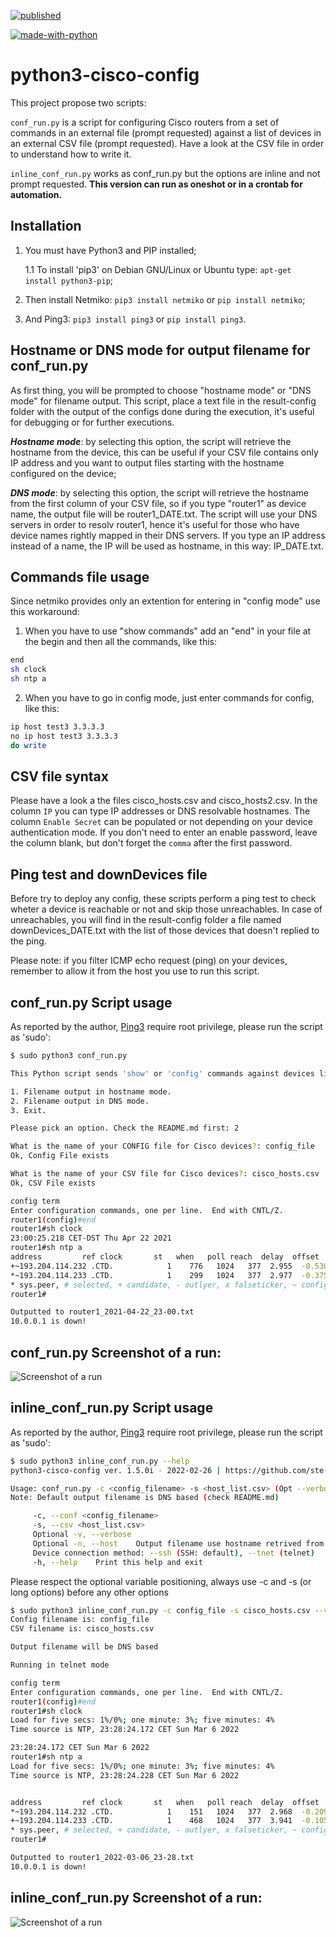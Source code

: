 [![published](https://static.production.devnetcloud.com/codeexchange/assets/images/devnet-published.svg)](https://developer.cisco.com/codeexchange/github/repo/ste-giraldo/python3-cisco-config)

[![made-with-python](https://img.shields.io/badge/Made%20with-Python-1f425f.svg)](https://www.python.org/)

# python3-cisco-config

This project propose two scripts: 

`conf_run.py` is a script for configuring Cisco routers from a set of commands in an external file (prompt requested) against a list of devices in an external CSV file (prompt requested). Have a look at the CSV file in order to understand how to write it. 

`inline_conf_run.py` works as conf_run.py but the options are inline and not prompt requested. **This version can run as oneshot or in a crontab for automation.**

## Installation

1. You must have Python3 and PIP installed;

    1.1 To install 'pip3' on Debian GNU/Linux or Ubuntu type: `apt-get install python3-pip`;
2. Then install Netmiko: `pip3 install netmiko` or `pip install netmiko`;
3. And Ping3: `pip3 install ping3` or `pip install ping3`.

## Hostname or DNS mode for output filename for conf_run.py

As first thing, you will be prompted to choose "hostname mode" or "DNS mode" for filename output. This script, place a text file in the result-config folder with the output of the configs done during the execution, it's useful for debugging or for further executions.

***Hostname mode***: by selecting this option, the script will retrieve the hostname from the device, this can be useful if your CSV file contains only IP address and you want to output files starting with the hostname configured on the device; 

***DNS mode***: by selecting this option, the script will retrieve the hostname from the first column of your CSV file, so if you type "router1" as device name, the output file will be router1_DATE.txt. The script will use your DNS servers in order to resolv router1, hence it's useful for those who have device names rightly mapped in their DNS servers. If you type an IP address instead of a name, the IP will be used as hostname, in this way: IP_DATE.txt.

## Commands file usage

Since netmiko provides only an extention for entering in "config mode" use this workaround: 
1) When you have to use "show commands" add an "end" in your file at the begin and then all the commands, like this: 
  ```sh
end
sh clock
sh ntp a
  ```
2) When you have to go in config mode, just enter commands for config, like this:
  ```sh
ip host test3 3.3.3.3
no ip host test3 3.3.3.3
do write
  ```

## CSV file syntax

Please have a look a the files cisco_hosts.csv and cisco_hosts2.csv. In the column `IP` you can type IP addresses or DNS resolvable hostnames. The column `Enable Secret` can be populated or not depending on your device authentication mode. If you don't need to enter an enable password, leave the column blank, but don't forget the `comma` after the first password.

## Ping test and downDevices file

Before try to deploy any config, these scripts perform a ping test to check wheter a device is reachable or not and skip those unreachables. In case of unreachables, you will find in the result-config folder a file named downDevices_DATE.txt with the list of those devices that doesn't replied to the ping. 

Please note: if you filter ICMP echo request (ping) on your devices, remember to allow it from the host you use to run this script.

## conf_run.py Script usage

As reported by the author, [Ping3](https://github.com/kyan001/ping3) require root privilege, please run the script as 'sudo': 
  ```sh
$ sudo python3 conf_run.py

This Python script sends 'show' or 'config' commands against devices listed in a CSV file. Use at your own risk.

1. Filename output in hostname mode.
2. Filename output in DNS mode.
3. Exit. 

Please pick an option. Check the README.md first: 2

What is the name of your CONFIG file for Cisco devices?: config_file
Ok, Config File exists

What is the name of your CSV file for Cisco devices?: cisco_hosts.csv
Ok, CSV File exists

config term
Enter configuration commands, one per line.  End with CNTL/Z.
router1(config)#end
router1#sh clock
23:00:25.218 CET-DST Thu Apr 22 2021
router1#sh ntp a
  address         ref clock       st   when   poll reach  delay  offset   disp
+~193.204.114.232 .CTD.            1    776   1024   377  2.955  -0.530  1.131
*~193.204.114.233 .CTD.            1    299   1024   377  2.977  -0.375  1.087
 * sys.peer, # selected, + candidate, - outlyer, x falseticker, ~ configured
router1#

Outputted to router1_2021-04-22_23-00.txt
10.0.0.1 is down!
  ```

## conf_run.py Screenshot of a run:
![Screenshot of a run](https://i.imgur.com/dEO40P7.jpg)

## inline_conf_run.py Script usage

As reported by the author, [Ping3](https://github.com/kyan001/ping3) require root privilege, please run the script as 'sudo': 
  ```sh
$ sudo python3 inline_conf_run.py --help
python3-cisco-config ver. 1.5.0i - 2022-02-26 | https://github.com/ste-giraldo

Usage: conf_run.py -c <config_filename> -s <host_list.csv> (Opt --verbose)
Note: Default output filename is DNS based (check README.md)

       -c, --conf <config_filename>
       -s, --csv <host_list.csv>
       Optional -v, --verbose
       Optional -n, --host    Output filename use hostname retrived from device
       Device connection method: --ssh (SSH: default), --tnet (telnet)
       -h, --help    Print this help and exit 
  ```
  Please respect the optional variable positioning, always use -c and -s (or long options) before any other options
  
  ```sh
$ sudo python3 inline_conf_run.py -c config_file -s cisco_hosts.csv --verbose --tnet
Config filename is: config_file
CSV filename is: cisco_hosts.csv

Output filename will be DNS based

Running in telnet mode

config term
Enter configuration commands, one per line.  End with CNTL/Z.
router1(config)#end
router1#sh clock
Load for five secs: 1%/0%; one minute: 3%; five minutes: 4%
Time source is NTP, 23:28:24.172 CET Sun Mar 6 2022

23:28:24.172 CET Sun Mar 6 2022
router1#sh ntp a
Load for five secs: 1%/0%; one minute: 3%; five minutes: 4%
Time source is NTP, 23:28:24.228 CET Sun Mar 6 2022


  address         ref clock       st   when   poll reach  delay  offset   disp
*~193.204.114.232 .CTD.            1    151   1024   377  2.968  -0.209  1.105
+~193.204.114.233 .CTD.            1    468   1024   377  3.941  -0.105  1.073
 * sys.peer, # selected, + candidate, - outlyer, x falseticker, ~ configured
router1#

Outputted to router1_2022-03-06_23-28.txt
10.0.0.1 is down!
  ```

## inline_conf_run.py Screenshot of a run:
![Screenshot of a run](https://i.imgur.com/13P117S.jpg)

